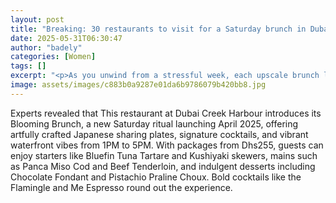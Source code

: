 ```yaml
---
layout: post
title: "Breaking: 30 restaurants to visit for a Saturday brunch in Dubai"
date: 2025-05-31T06:30:47
author: "badely"
categories: [Women]
tags: []
excerpt: "<p>As you unwind from a stressful week, each upscale brunch located around Dubai is sure to let you relax. While you get your money’s worth with a spe"
image: assets/images/c883b0a9287e01da6b9786079b420bb8.jpg
---
```


Experts revealed that This restaurant at Dubai Creek Harbour introduces its Blooming Brunch, a new Saturday ritual launching April 2025, offering artfully crafted Japanese sharing plates, signature cocktails, and vibrant waterfront vibes from 1PM to 5PM. With packages from Dhs255, guests can enjoy starters like Bluefin Tuna Tartare and Kushiyaki skewers, mains such as Panca Miso Cod and Beef Tenderloin, and indulgent desserts including Chocolate Fondant and Pistachio Praline Choux. Bold cocktails like the Flamingle and Me Espresso round out the experience.

